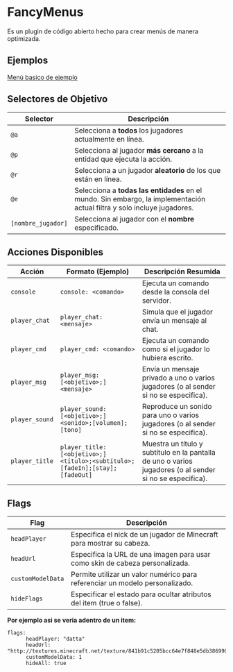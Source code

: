 # FancyMenus

Es un plugin de código abierto hecho para crear menús de manera optimizada.

## Ejemplos
[Menú basico de ejemplo](https://github.com/dattavw/FastMenus/blob/master/examples/example.yml)

## Selectores de Objetivo

| Selector          | Descripción                                                                 |
|-------------------|-----------------------------------------------------------------------------|
| `@a`              | Selecciona a **todos** los jugadores actualmente en línea.                  |
| `@p`              | Selecciona al jugador **más cercano** a la entidad que ejecuta la acción.   |
| `@r`              | Selecciona a un jugador **aleatorio** de los que están en línea.            |
| `@e`              | Selecciona a **todas las entidades** en el mundo. Sin embargo, la implementación actual filtra y solo incluye jugadores. |
| `[nombre_jugador]` | Selecciona al jugador con el **nombre** especificado.                      |

## Acciones Disponibles

| Acción        | Formato (Ejemplo)                                       | Descripción Resumida                                                                   |
|---------------|-------------------------------------------------------|----------------------------------------------------------------------------------------|
| `console`     | `console: <comando>`                                  | Ejecuta un comando desde la consola del servidor.                                       |
| `player_chat` | `player_chat: <mensaje>`                              | Simula que el jugador envía un mensaje al chat.                                         |
| `player_cmd`  | `player_cmd: <comando>`                               | Ejecuta un comando como si el jugador lo hubiera escrito.                              |
| `player_msg`  | `player_msg: [<objetivo>;]<mensaje>`                  | Envía un mensaje privado a uno o varios jugadores (o al sender si no se especifica). |
| `player_sound`| `player_sound: [<objetivo>;]<sonido>;[volumen];[tono]` | Reproduce un sonido para uno o varios jugadores (o al sender si no se especifica).   |
| `player_title`| `player_title: [<objetivo>;]<título>;<subtítulo>;[fadeIn];[stay];[fadeOut]` | Muestra un título y subtítulo en la pantalla de uno o varios jugadores (o al sender si no se especifica). |

## Flags

| Flag              | Descripción                                                                 |
|-------------------|-----------------------------------------------------------------------------|
| `headPlayer`      | Especifica el nick de un jugador de Minecraft para mostrar su cabeza.       |
| `headUrl`         | Especifica la URL de una imagen para usar como skin de cabeza personalizada. |
| `customModelData` | Permite utilizar un valor numérico para referenciar un modelo personalizado. |
| `hideFlags`         | Especificar el estado para ocultar atributos del item (true o false). |

**Por ejemplo asi se veria adentro de un item:**
```
flags:
      headPlayer: "datta"
      headUrl: "http://textures.minecraft.net/texture/841b91c5205bcc64e7f848e5db386990fb1cd5173f330f5d1439618563e7c10b"
      customModelData: 1
      hideAll: true
```
